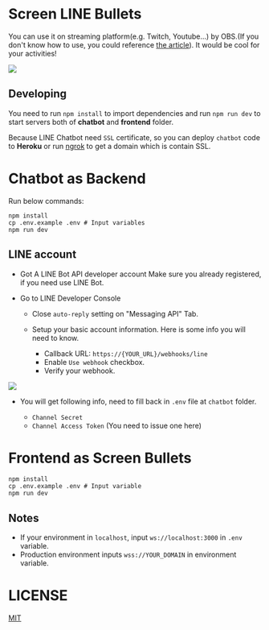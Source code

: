 # Screen LINE Bullets

You can use it on streaming platform(e.g. Twitch, Youtube...) by OBS.(If you don't know how to use, you could reference [the article](https://nijialin.com/2020/11/29/mac-stream-soundflower/)). It would be cool for your activities!

![](https://nijialin.com/images/2021/bullets/bullets-sample1.gif)

## Developing

You need to run `npm install` to import dependencies and run `npm run dev` to start servers both of **chatbot** and **frontend** folder.

Because LINE Chatbot need `SSL` certificate, so you can deploy `chatbot` code to **Heroku** or run [ngrok](https://ngrok.com/) to get a domain which is contain SSL.

# Chatbot as Backend

Run below commands:

```
npm install
cp .env.example .env # Input variables
npm run dev
```

## LINE account

- Got A LINE Bot API developer account
  Make sure you already registered, if you need use LINE Bot.

- Go to LINE Developer Console

  - Close `auto-reply` setting on "Messaging API" Tab.
  - Setup your basic account information. Here is some info you will need to know.

    - Callback URL: `https://{YOUR_URL}/webhooks/line`
    - Enable `Use webhook` checkbox.
    - Verify your webhook.

![](https://github.com/louis70109/Screen-LINE-Bullets/blob/master/LINE-bot-step.jpg)

- You will get following info, need to fill back in `.env` file at `chatbot` folder.

  - `Channel Secret`
  - `Channel Access Token` (You need to issue one here)

# Frontend as Screen Bullets

```
npm install
cp .env.example .env # Input variable
npm run dev
```

## Notes

- If your environment in `localhost`, input `ws://localhost:3000` in `.env` variable.
- Production environment inputs `wss://YOUR_DOMAIN` in environment variable.

# LICENSE

[MIT](https://github.com/louis70109/Screen-LINE-Bullets/blob/master/LICENSE)
